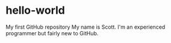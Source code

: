 # hello-world
My first GitHub repository
My name is Scott. I'm an experienced programmer but fairly new to GitHub.
